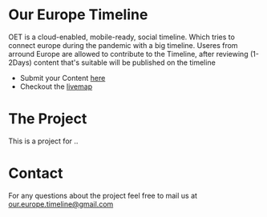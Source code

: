 # Our Europe Timeline

OET is a cloud-enabled, mobile-ready, social timeline. Which tries to connect europe during the pandemic with a big timeline. Useres from arround Europe are allowed to contribute to the Timeline, after reviewing (1-2Days) content that's suitable will be published on the timeline

  - Submit your Content  [here](https://docs.google.com/forms/d/e/1FAIpQLSeMJyooHZTaZkpNwTEehxt06I7VVzwujhb6IZidH5KG8lyrpw/viewform)
  - Checkout the [livemap]()

 # The Project
This is a project for ..

 # Contact
 For any questions about the project feel free to mail us at
 our.europe.timeline@gmail.com
